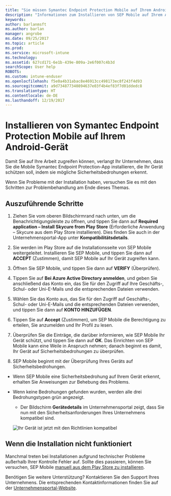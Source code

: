 ```yaml
---
title: "Sie müssen Symantec Endpoint Protection Mobile auf Ihrem Android-Gerät installieren | Microsoft-Dokumentation"
description: "Informationen zum Installieren von SEP Mobile auf Ihrem Android-Gerät."
keywords: 
author: barlanmsft
ms.author: barlan
manager: angrobe
ms.date: 09/25/2017
ms.topic: article
ms.prod: 
ms.service: microsoft-intune
ms.technology: 
ms.assetid: 627cd171-6e1b-439e-809a-2e6f007c4b3d
searchScope: User help
ROBOTS: 
ms.custom: intune-enduser
ms.openlocfilehash: f5e0a4b31abac8e46913cc498173ec8f243f4d93
ms.sourcegitcommit: a9d734877340894637e03f4b4ef83f7d01ddedc8
ms.translationtype: HT
ms.contentlocale: de-DE
ms.lasthandoff: 12/19/2017
---
```

# <a name="install-symantec-endpoint-protection-mobile-on-your-android-device"></a>Installieren von Symantec Endpoint Protection Mobile auf Ihrem Android-Gerät

Damit Sie auf Ihre Arbeit zugreifen können, verlangt Ihr Unternehmen, dass Sie die Mobile Symantec Endpoint Protection-App installieren, die Ihr Gerät schützen soll, indem sie mögliche Sicherheitsbedrohungen erkennt.

Wenn Sie Probleme mit der Installation haben, versuchen Sie es mit den Schritten zur Problembehandlung am Ende dieses Themas.

## <a name="what-you-need-to-do"></a>Auszuführende Schritte

1. Ziehen Sie vom oberen Bildschirmrand nach unten, um die Benachrichtigungsleiste zu öffnen, und tippen Sie dann auf **Required application – Install Skycure from Play Store** (Erforderliche Anwendung – Skycure aus dem Play Store installieren). Dies finden Sie auch in der Unternehmensportal-App unter __Kompatibilitätsdetails__.

2. Sie werden im Play Store auf die Installationsseite von SEP Mobile weitergeleitet. Installieren Sie SEP Mobile, und tippen Sie dann auf **ACCEPT** (Zustimmen), damit SEP Mobile auf Ihr Gerät zugreifen kann.

3. Öffnen Sie SEP Mobile, und tippen Sie dann auf **VERIFY** (Überprüfen).

4. Tippen Sie auf **Bei Azure Active Directory anmelden**, und geben Sie anschließend das Konto ein, das Sie für den Zugriff auf Ihre Geschäfts-, Schul- oder Uni-E-Mails und die entsprechenden Dateien verwenden.

5. Wählen Sie das Konto aus, das Sie für den Zugriff auf Geschäfts-, Schul- oder Uni-E-Mails und die entsprechenden Dateien verwenden, und tippen Sie dann auf **KONTO HINZUFÜGEN**.

6. Tippen Sie auf **Accept** (Zustimmen), um SEP Mobile die Berechtigung zu erteilen, Sie anzumelden und Ihr Profil zu lesen.

7. Überprüfen Sie die Einträge, die darüber informieren, wie SEP Mobile Ihr Gerät schützt, und tippen Sie dann auf **OK**. Das Einrichten von SEP Mobile kann eine Weile in Anspruch nehmen; danach beginnt es damit, Ihr Gerät auf Sicherheitsbedrohungen zu überprüfen.

8. SEP Mobile beginnt mit der Überprüfung Ihres Geräts auf Sicherheitsbedrohungen.

  * Wenn SEP Mobile eine Sicherheitsbedrohung auf Ihrem Gerät erkennt, erhalten Sie Anweisungen zur Behebung des Problems.

  * Wenn keine Bedrohungen gefunden wurden, werden alle drei Bedrohungstypen grün angezeigt.

    * Der Bildschirm **Gerätedetails** im Unternehmensportal zeigt, dass Sie nun mit den Sicherheitsanforderungen Ihres Unternehmens kompatibel sind.

    ![Ihr Gerät ist jetzt mit den Richtlinien kompatibel](./media/mtd-device-now-compliant-android.png)

## <a name="if-the-installation-doesnt-work"></a>Wenn die Installation nicht funktioniert

Manchmal treten bei Installationen aufgrund technischer Probleme außerhalb Ihrer Kontrolle Fehler auf. Sollte dies passieren, können Sie versuchen, SEP Mobile [manuell aus dem Play Store zu installieren](https://play.google.com/store/apps/details?id=com.skycure.skycure).

Benötigen Sie weitere Unterstützung? Kontaktieren Sie den Support Ihres Unternehmens. Die entsprechenden Kontaktinformationen finden Sie auf der [Unternehmensportal-Website](https://portal.manage.microsoft.com#HelpDeskDialog).
